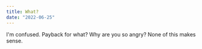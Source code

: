 ```yaml
---
title: What? 
date: "2022-06-25"
---
```


I'm confused. Payback for what? Why are you so angry? None of this makes sense. 
